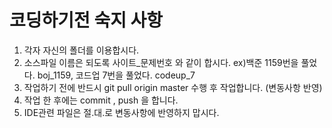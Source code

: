 # 코딩하기전 숙지 사항
1. 각자 자신의 폴더를 이용합시다.
2. 소스파일 이름은 되도록 사이트_문제번호 와 같이 합시다. ex)백준 1159번을 풀었다. boj_1159, 코드업 7번을 풀었다. codeup_7
3. 작업하기 전에 반드시 git pull origin master 수행 후 작업합니다. (변동사항 반영)
4. 작업 한 후에는 commit , push 을 합니다.
5. IDE관련 파일은 절.대.로 변동사항에 반영하지 맙시다.
